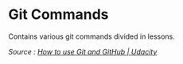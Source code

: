 # Git Commands

Contains various git commands divided in lessons.

*Source : [How to use Git and GitHub | Udacity](https://in.udacity.com/course/how-to-use-git-and-github--ud775-india)*
